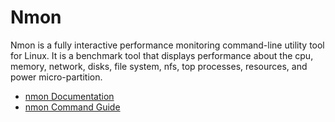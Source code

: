 # Nmon

Nmon is a fully interactive performance monitoring command-line utility tool for Linux. It is a benchmark tool that displays performance about the cpu, memory, network, disks, file system, nfs, top processes, resources, and power micro-partition.

- [nmon Documentation](https://www.ibm.com/docs/en/aix/7.2?topic=n-nmon-command)
- [nmon Command Guide](https://www.geeksforgeeks.org/linux-nmon/)
